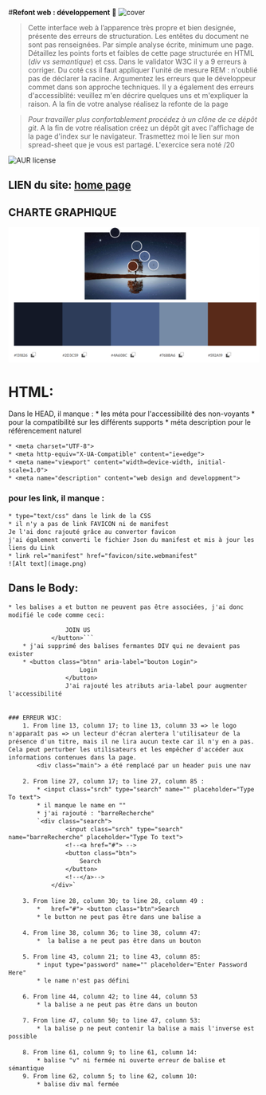 #**Refont web : développement** 🚀 
![cover](./cover.PNG)
>Cette interface web à l’apparence très propre et bien designée, présente des erreurs de structuration. Les entêtes du document ne sont pas renseignées.
Par simple analyse écrite, minimum une page. Détaillez les points forts et faibles de cette page structurée en  HTML (_div vs semantique_) et css. Dans le validator W3C il y a 9 erreurs à corriger. Du coté css il faut appliquer l'unité de mesure REM :  n'oublié pas de déclarer la racine. Argumentez les erreurs que le développeur commet dans son approche techniques. Il y a également des erreurs d'accessiblité: veuillez m'en décrire quelques uns et m'expliquer la raison. A la fin de votre analyse réalisez la refonte de la page

> *Pour travailler plus confortablement procédez à un clône de ce dépôt git*.
> A la fin de votre réalisation créez un dépôt git avec l'affichage de la page d'index sur le navigateur.
> Trasmettez moi le lien sur mon spread-sheet que je vous est partagé. 
> L'exercice sera  noté /20

![AUR license](https://img.shields.io/aur/license/c)

## LIEN du site: [home page](https://laetitiamichel.github.io/Refont-design-exo/)

## CHARTE GRAPHIQUE
![charteGraphique](/asset/chartreGraphique.png)

# **HTML:**
Dans le HEAD, il manque :
    * les méta pour l'accessibilité des non-voyants
    * pour la compatibilité sur les différents supports
    * méta description pour le référencement naturel

    * <meta charset="UTF-8">
    * <meta http-equiv="X-UA-Compatible" content="ie=edge">
    * <meta name="viewport" content="width=device-width, initial-scale=1.0">
    * <meta name="description" content="web design and developpment">

### pour les link, il manque :
    * type="text/css" dans le link de la CSS
    * il n'y a pas de link FAVICON ni de manifest
    Je l'ai donc rajouté grâce au convertor favicon
    j'ai également converti le fichier Json du manifest et mis à jour les liens du Link
    * link rel="manifest" href="favicon/site.webmanifest"
    ![Alt text](image.png)

## Dans le Body:

    
    * les balises a et button ne peuvent pas être associées, j'ai donc modifié le code comme ceci: 
```<button class="cn" aria-label="bouton join US">
                JOIN US
            </button>```
    * j'ai supprimé des balises fermantes DIV qui ne devaient pas exister
    * <button class="btnn" aria-label="bouton Login">
                    Login
                </button>
                J'ai rajouté les atributs aria-label pour augmenter l'accessibilité 


### ERREUR W3C:
    1. From line 13, column 17; to line 13, column 33 => le logo n'apparaît pas => un lecteur d'écran alertera l'utilisateur de la présence d'un titre, mais il ne lira aucun texte car il n'y en a pas. Cela peut perturber les utilisateurs et les empêcher d'accéder aux informations contenues dans la page.
        <div class="main"> a été remplacé par un header puis une nav

    2. From line 27, column 17; to line 27, column 85 :
        * <input class="srch" type="search" name="" placeholder="Type To text">
        * il manque le name en "" 
        * j'ai rajouté : "barreRecherche"
        `<div class="search">
                <input class="srch" type="search" name="barreRecherche" placeholder="Type To text">
                <!--<a href="#"> -->
                <button class="btn">
                    Search
                </button>
                <!--</a>-->
            </div>`

    3. From line 28, column 30; to line 28, column 49 :
        *   href="#"> <button class="btn">Search
        * le button ne peut pas être dans une balise a

    4. From line 38, column 36; to line 38, column 47:
        *  la balise a ne peut pas être dans un bouton

    5. From line 43, column 21; to line 43, column 85:
        * input type="password" name="" placeholder="Enter Password Here"
        * le name n'est pas défini

    6. From line 44, column 42; to line 44, column 53
        * la balise a ne peut pas être dans un bouton

    7. From line 47, column 50; to line 47, column 53:
        * la balise p ne peut contenir la balise a mais l'inverse est possible

    8. From line 61, column 9; to line 61, column 14:
        * balise "v" ni fermée ni ouverte erreur de balise et sémantique
    9. From line 62, column 5; to line 62, column 10:
        * balise div mal fermée
